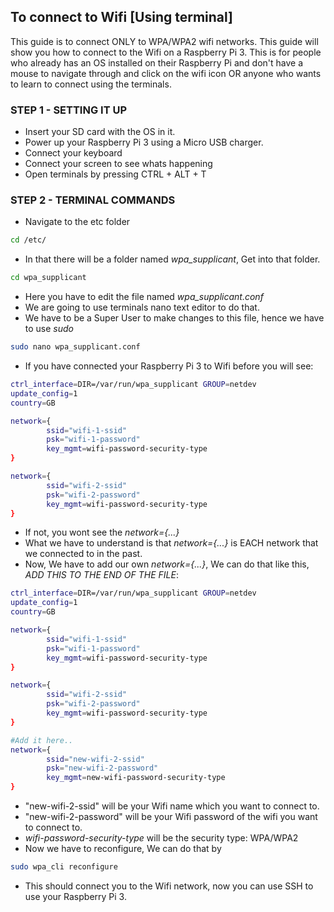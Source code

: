## To connect to Wifi [Using terminal]

This guide is to connect ONLY to WPA/WPA2 wifi networks. 
This guide will show you how to connect to the Wifi on a Raspberry Pi 3. 
This is for people who already has an OS installed on their Raspberry Pi and don't have a mouse to navigate through and click on the wifi icon OR anyone who wants to learn to connect using the terminals. 

### STEP 1 - SETTING IT UP

* Insert your SD card with the OS in it.
* Power up your Raspberry Pi 3 using a Micro USB charger. 
* Connect your keyboard
* Connect your screen to see whats happening
* Open terminals by pressing CTRL + ALT + T

### STEP 2 - TERMINAL COMMANDS

* Navigate to the etc folder 
```bash
cd /etc/
```
* In that there will be a folder named *wpa_supplicant*, Get into that folder.
```bash
cd wpa_supplicant
```
* Here you have to edit the file named *wpa_supplicant.conf*
* We are going to use terminals nano text editor to do that.
* We have to be a Super User to make changes to this file, hence we have to use *sudo* 
```bash
sudo nano wpa_supplicant.conf
```
* If you have connected your Raspberry Pi 3 to Wifi before you will see:
```bash 
ctrl_interface=DIR=/var/run/wpa_supplicant GROUP=netdev
update_config=1
country=GB

network={
        ssid="wifi-1-ssid"
        psk="wifi-1-password"
        key_mgmt=wifi-password-security-type
}

network={
        ssid="wifi-2-ssid"
        psk="wifi-2-password"
        key_mgmt=wifi-password-security-type
}
```
* If not, you wont see the *network={...}* 
* What we have to understand is that *network={...}* is EACH network that we connected to in the past. 
* Now, We have to add our own *network={...}*, We can do that like this, *ADD THIS TO THE END OF THE FILE*: 
```bash 
ctrl_interface=DIR=/var/run/wpa_supplicant GROUP=netdev
update_config=1
country=GB

network={
        ssid="wifi-1-ssid"
        psk="wifi-1-password"
        key_mgmt=wifi-password-security-type
}

network={
        ssid="wifi-2-ssid"
        psk="wifi-2-password"
        key_mgmt=wifi-password-security-type
}

#Add it here.. 
network={
        ssid="new-wifi-2-ssid"
        psk="new-wifi-2-password"
        key_mgmt=new-wifi-password-security-type
}
```
* "new-wifi-2-ssid" will be your Wifi name which you want to connect to. 
* "new-wifi-2-password" will be your Wifi password of the wifi you want to connect to. 
* *wifi-password-security-type* will be the security type: WPA/WPA2
* Now we have to reconfigure, We can do that by
```bash
sudo wpa_cli reconfigure
```
* This should connect you to the Wifi network, now you can use SSH to use your Raspberry Pi 3.

